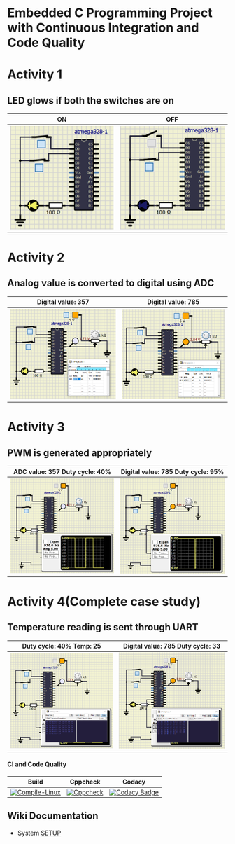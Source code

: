 # Embedded C Programming Project with Continuous Integration and Code Quality

# Activity 1

## LED glows if both the switches are on

|ON|OFF|
|:--:|:--:|
|![ON](simulation/Act1_ON.png)|![OFF](simulation/Act1_OFF.png)|

# Activity 2

## Analog value is converted to digital using ADC

|Digital value: 357|Digital value: 785|
|:--:|:--:|
|![ON](simulation/ADC_357.png)|![OFF](simulation/ADC_785.png)|

# Activity 3

## PWM is generated appropriately

|ADC value: 357 Duty cycle: 40% |Digital value: 785 Duty cycle: 95%|
|:--:|:--:|
|![ON](simulation/PWM_357.png)|![OFF](simulation/PWM_785.png)|

# Activity 4(Complete case study)

## Temperature reading is sent through UART

| Duty cycle: 40% Temp: 25 |Digital value: 785 Duty cycle: 33|
|:--:|:--:|
|![ON](simulation/UART_357.png)|![OFF](simulation/UART_785.png)|

#### CI and Code Quality

|Build|Cppcheck|Codacy|
|:--:|:--:|:--:|
|[![Compile-Linux](https://github.com/ShankarBalu/EmbeddedC_256284/actions/workflows/Compile.yml/badge.svg)](https://github.com/ShankarBalu/EmbeddedC_256284/actions/workflows/Compile.yml)|[![Cppcheck](https://github.com/ShankarBalu/EmbeddedC_256284/actions/workflows/CodeQulaity.yml/badge.svg)](https://github.com/ShankarBalu/EmbeddedC_256284/actions/workflows/CodeQulaity.yml)|[![Codacy Badge](https://app.codacy.com/project/badge/Grade/32a9a176898741199261569617fa28d1)](https://www.codacy.com/gh/ShankarBalu/EmbeddedC_256284/dashboard?utm_source=github.com&amp;utm_medium=referral&amp;utm_content=ShankarBalu/EmbeddedC_256284&amp;utm_campaign=Badge_Grade)|

## Wiki Documentation
* System [SETUP](https://github.com/Bharathgopal/Emb-C/wiki)
